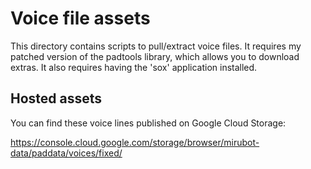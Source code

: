 # Voice file assets

This directory contains scripts to pull/extract voice files. It requires my patched
version of the padtools library, which allows you to download extras. It also requires
having the 'sox' application installed.

## Hosted assets

You can find these voice lines published on Google Cloud Storage:

https://console.cloud.google.com/storage/browser/mirubot-data/paddata/voices/fixed/
